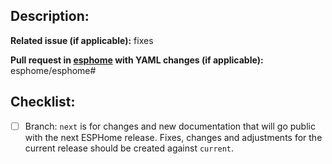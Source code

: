 ## Description:


**Related issue (if applicable):** fixes <link to issue>

**Pull request in [esphome](https://github.com/esphome/esphome) with YAML changes (if applicable):** esphome/esphome#<esphome PR number goes here>

## Checklist:

  - [ ] Branch: `next` is for changes and new documentation that will go public with the next ESPHome release. Fixes, changes and adjustments for the current release should be created against `current`.
